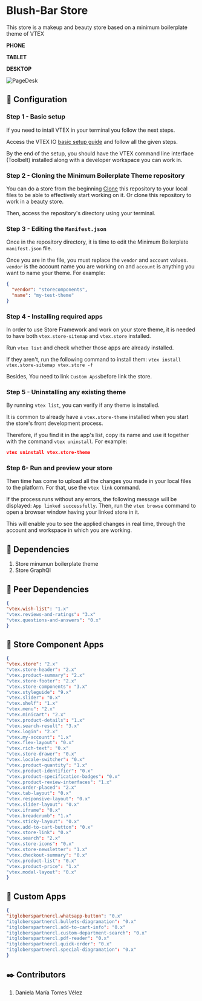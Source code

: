 # Blush-Bar Store

This store is a makeup and beauty store based on a minimum boilerplate theme of VTEX

**PHONE**



**TABLET**



**DESKTOP**

![PageDesk](https://user-images.githubusercontent.com/101153916/198065020-ef4d4006-4269-4b92-a143-aad46aa4ff2e.gif)


## 🔨 Configuration

### Step 1 - Basic setup

If you need to intall VTEX in your terminal you follow the next steps.

Access the VTEX IO [basic setup guide](https://vtex.io/docs/getting-started/build-stores-with-store-framework/1) and follow all the given steps.

By the end of the setup, you should have the VTEX command line interface (Toolbelt) installed along with a developer workspace you can work in.

### Step 2 - Cloning the Minimum Boilerplate Theme repository

You can do a store from the beginning [Clone](https://help.github.com/en/github/creating-cloning-and-archiving-repositories/cloning-a-repository) this repository to
your local files to be able to effectively start working on it. Or clone this repository to work in a beauty store.

Then, access the repository's directory using your terminal.

### Step 3 - Editing the `Manifest.json`

Once in the repository directory, it is time to edit the Minimum Boilerplate `manifest.json` file.

Once you are in the file, you must replace the `vendor` and `account` values. `vendor` is the account name you are working on and `account` is anything you want to
name your theme. For example:

```json
{
  "vendor": "storecomponents",
  "name": "my-test-theme"
}
```

### Step 4 - Installing required apps

In order to use Store Framework and work on your store theme, it is needed to have both `vtex.store-sitemap` and `vtex.store` installed.

Run `vtex list` and check whether those apps are already installed.

If they aren't, run the following command to install them: `vtex install vtex.store-sitemap vtex.store -f`

Besides, You need to link `Custom Apss`before link the store.

### Step 5 - Uninstalling any existing theme

By running `vtex list`, you can verify if any theme is installed.

It is common to already have a `vtex.store-theme` installed when you start the store's front development process.

Therefore, if you find it in the app's list, copy its name and use it together with the command `vtex uninstall`. For example:

```json
vtex uninstall vtex.store-theme
```

### Step 6- Run and preview your store

Then time has come to upload all the changes you made in your local files to the platform. For that, use the `vtex link` command.

If the process runs without any errors, the following message will be displayed: `App linked successfully`. Then, run the `vtex browse` command to open a browser
window having your linked store in it.

This will enable you to see the applied changes in real time, through the account and workspace in which you are working.

## 🔑 Dependencies

1. Store minumun boilerplate theme
2. Store GraphQl

## 🔑 Peer Dependencies

```json
{
"vtex.wish-list": "1.x"
"vtex.reviews-and-ratings": "3.x"
"vtex.questions-and-answers": "0.x"
}
```

## 🔑 Store Component Apps

```json
{
"vtex.store": "2.x"
"vtex.store-header": "2.x"
"vtex.product-summary": "2.x"
"vtex.store-footer": "2.x"
"vtex.store-components": "3.x"
"vtex.styleguide": "9.x"
"vtex.slider": "0.x"
"vtex.shelf": "1.x"
"vtex.menu": "2.x"
"vtex.minicart": "2.x"
"vtex.product-details": "1.x"
"vtex.search-result": "3.x"
"vtex.login": "2.x"
"vtex.my-account": "1.x"
"vtex.flex-layout": "0.x"
"vtex.rich-text": "0.x"
"vtex.store-drawer": "0.x"
"vtex.locale-switcher": "0.x"
"vtex.product-quantity": "1.x"
"vtex.product-identifier": "0.x"
"vtex.product-specification-badges": "0.x"
"vtex.product-review-interfaces": "1.x"
"vtex.order-placed": "2.x"
"vtex.tab-layout": "0.x"
"vtex.responsive-layout": "0.x"
"vtex.slider-layout": "0.x"
"vtex.iframe": "0.x"
"vtex.breadcrumb": "1.x"
"vtex.sticky-layout": "0.x"
"vtex.add-to-cart-button": "0.x"
"vtex.store-link": "0.x"
"vtex.search": "2.x"
"vtex.store-icons": "0.x"
"vtex.store-newsletter": "1.x"
"vtex.checkout-summary": "0.x"
"vtex.product-list": "0.x"
"vtex.product-price": "1.x"
"vtex.modal-layout": "0.x"
}
```

## 🔑 Custom Apps

```json
{
"itgloberspartnercl.whatsapp-button": "0.x"
"itgloberspartnercl.bullets-diagramation": "0.x"
"itgloberspartnercl.add-to-cart-info": "0.x"
"itgloberspartnercl.custom-department-search": "0.x"
"itgloberspartnercl.pdf-reader": "0.x"
"itgloberspartnercl.quick-order": "0.x"
"itgloberspartnercl.special-diagramation": "0.x"
}
```

## ✒️ Contributors

1. Daniela María Torres Vélez
